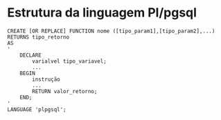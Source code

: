 # Estrutura da linguagem Pl/pgsql
```plpgsql
CREATE [OR REPLACE] FUNCTION nome ([tipo_param1],[tipo_param2],...)
RETURNS tipo_retorno
AS
'
    DECLARE
        varialvel tipo_variavel;
        ...
    BEGIN
        instrução
        ... 
        RETURN valor_retorno;
    END;
'
LANGUAGE 'plpgsql';
```